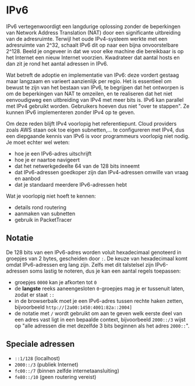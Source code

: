 # IPv6
IPv6 vertegenwoordigt een langdurige oplossing zonder de beperkingen van Network Address Translation (NAT) door een significante uitbreiding van de adresruimte.
Terwijl het oude IPv4-systeem werkte met een adresruimte van 2^32, schaalt IPv6 dit op naar een bijna onvoorstelbare 2^128.
Beeld je ongeveer in dat we voor elke machine die bereikbaar is op het Internet een nieuw Internet voorzien.
Kwadrateer dat aantal hosts en dan zit je rond het aantal adressen in IPv6.

Wat betreft de adoptie en implementatie van IPv6: deze vordert gestaag maar langzaam en varieert aanzienlijk per regio.
Het is essentieel om bewust te zijn van het bestaan van IPv6, te begrijpen dat het ontworpen is om de beperkingen van NAT te omzeilen, en te realiseren dat het niet eenvoudigweg een uitbreiding van IPv4 met meer bits is.
IPv6 kan parallel met IPv4 gebruikt worden.
Gebruikers hoeven dus niet "over te stappen".
Ze kunnen IPv6 implementeren zonder IPv4 op te geven.

Om deze reden blijft IPv4 voorlopig het referentiepunt.
Cloud providers zoals AWS staan ook toe eigen subnetten,... te configureren met IPv4, dus een diepgaande kennis van IPv6 is voor programmeurs voorlopig niet nodig.
Je moet echter wel weten:

- hoe je een IPv6-adres uitschrijft
- hoe je er naartoe navigeert
- dat het netwerkgedeelte 64 van de 128 bits inneemt
- dat IPv6-adressen goedkoper zijn dan IPv4-adressen omwille van vraag en aanbod
- dat je standaard meerdere IPv6-adressen hebt

Wat je voorlopig niet hoeft te kennen:

- details rond routering
- aanmaken van subnetten
- gebruik in PacketTracer

## Notatie
De 128 bits van een IPv6-adres worden voluit hexadecimaal genoteerd in groepjes van 2 bytes, gescheiden door `:`.
De keuze van hexadecimaal komt omdat IPv6-adressen erg lang zijn.
Zelfs met dit talstelsel zijn IPv6-adressen soms lastig te noteren, dus je kan een aantal regels toepassen:

- groepjes `0000` kan je afkorten tot `0`
- de **langste** reeks aaneengesloten `0`-groepjes mag je er tussenuit laten, zodat er staat `::`
- in de browserbalk moet je een IPv6-adres tussen rechte haken zetten, bijvoorbeeld `http://[2a00:1450:4001:82a::2004]`
- de notatie met `/` wordt gebruikt om aan te geven welk eerste deel van een adres vast ligt in een bepaalde context, bijvoorbeeld `2000::/3` wijst op "alle adressen die met dezelfde 3 bits beginnen als het adres `2000::`".

## Speciale adressen
- `::1/128` (localhost)
- `2000::/3` (publiek Internet)
- `fc00::/7` (binnen zelfde internetaansluiting)
- `fe80::/10` (geen routering vereist)
